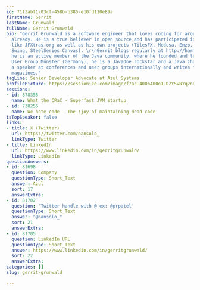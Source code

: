 ```yaml
---
id: 71f3abf1-03cf-458b-b385-e10fd110e89a
firstName: Gerrit
lastName: Grunwald
fullName: Gerrit Grunwald
bio: "Gerrit Grunwald is a software engineer that loves coding for around 40 years
  already. He is a true believer in open source and has participated in popular projects
  like JFXtras.org as well as his own projects (TilesFX, Medusa, Enzo, SteelSeries
  Swing, SteelSeries Canvas). \r\nGerrit blogs regularly at http://harmonic-code.org,
  he is an active member of the Java community, where he founded and leads the Java
  User Group Münster (Germany), he is a JavaOne rockstar and a Java Champion. He is
  a speaker at conferences and user groups internationally and writes for several
  magazines."
tagLine: Senior Developer Advocate at Azul Systems
profilePicture: https://sessionize.com/image/f7ac-400o400o1-DZYSvNYq2n8gn4Qzy9FnQs.png
sessions:
- id: 878355
  name: What the CRaC - Superfast JVM startup
- id: 738256
  name: We hate code - The !joy of maintaining dead code
isTopSpeaker: false
links:
- title: X (Twitter)
  url: https://twitter.com/hansolo_
  linkType: Twitter
- title: LinkedIn
  url: https://www.linkedin.com/in/gerritgrunwald/
  linkType: LinkedIn
questionAnswers:
- id: 81698
  question: Company
  questionType: Short_Text
  answer: Azul
  sort: 17
  answerExtra:
- id: 81702
  question: 'Twitter handle with @ ex: @prpatel'
  questionType: Short_Text
  answer: "@hansolo_"
  sort: 21
  answerExtra:
- id: 81705
  question: LinkedIn URL
  questionType: Short_Text
  answer: https://www.linkedin.com/in/gerritgrunwald/
  sort: 22
  answerExtra:
categories: []
slug: gerrit-grunwald

---
```

